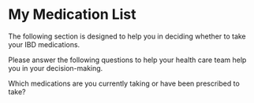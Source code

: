 <h1>My Medication List</h1>

The following section is designed to help you in deciding whether to take
your IBD medications.

Please answer the following questions to help your health care team help you in your
decision-making.

Which medications are you currently taking or have been prescribed to take?
